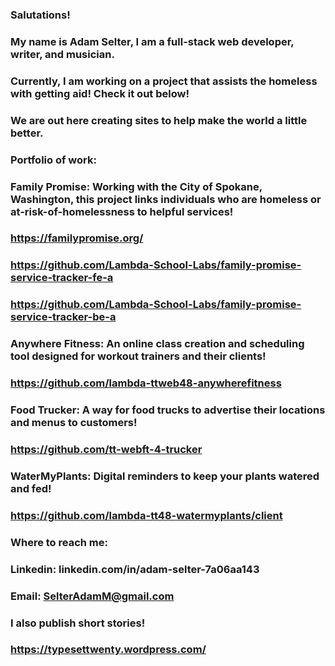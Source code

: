 ### Salutations!
### My name is Adam Selter, I am a full-stack web developer, writer, and musician. 
### Currently, I am working on a project that assists the homeless with getting aid! Check it out below!
### We are out here creating sites to help make the world a little better.



### Portfolio of work:
### Family Promise: Working with the City of Spokane, Washington, this project links individuals who are homeless or at-risk-of-homelessness to helpful services!
### https://familypromise.org/
### https://github.com/Lambda-School-Labs/family-promise-service-tracker-fe-a
### https://github.com/Lambda-School-Labs/family-promise-service-tracker-be-a
### Anywhere Fitness: An online class creation and scheduling tool designed for workout trainers and their clients!
### https://github.com/lambda-ttweb48-anywherefitness
### Food Trucker: A way for food trucks to advertise their locations and menus to customers!
### https://github.com/tt-webft-4-trucker
### WaterMyPlants: Digital reminders to keep your plants watered and fed!
### https://github.com/lambda-tt48-watermyplants/client



### Where to reach me:
### Linkedin: linkedin.com/in/adam-selter-7a06aa143
### Email: SelterAdamM@gmail.com



### I also publish short stories!
### https://typesettwenty.wordpress.com/
<!--
**blackcatwizard/blackcatwizard** is a ✨ _special_ ✨ repository because its `README.md` (this file) appears on your GitHub profile.

Here are some ideas to get you started:

- 🔭 I’m currently working on ...
- 🌱 I’m currently learning ...
- 👯 I’m looking to collaborate on ...
- 🤔 I’m looking for help with ...
- 💬 Ask me about ...
- 📫 How to reach me: ...
- 😄 Pronouns: ...
- ⚡ Fun fact: ...
-->
